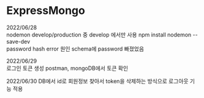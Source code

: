 # ExpressMongo
2022/06/28                                                
nodemon develop/production 중 develop 에서만 사용 npm install nodemon --save-dev                  
password hash error 원인 schema에 password 빠졌었음    
    
2022/06/29                  
로그인 토큰 생성 postman, mongoDB에서 토큰 확인                                  

2022/06/30
DB에서 id로 회원정보 찾아서 token을 삭제하는 방식으로 로그아웃 기능 적용
